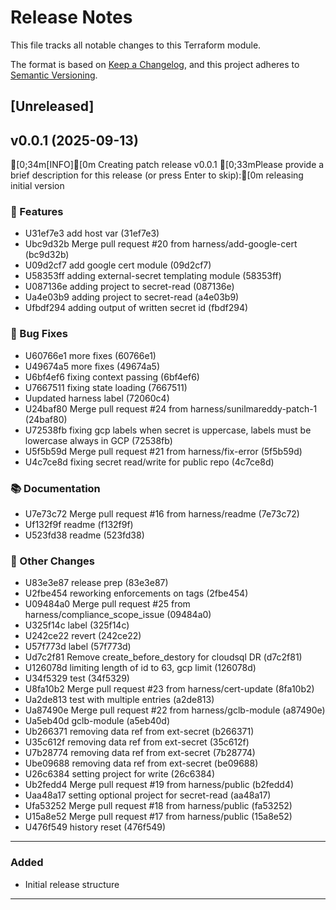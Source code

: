 # Release Notes

This file tracks all notable changes to this Terraform module.

The format is based on [Keep a Changelog](https://keepachangelog.com/en/1.0.0/),
and this project adheres to [Semantic Versioning](https://semver.org/spec/v2.0.0.html).

## [Unreleased]
## v0.0.1 (2025-09-13)


[0;34m[INFO][0m Creating patch release v0.0.1
[0;33mPlease provide a brief description for this release (or press Enter to skip):[0m
releasing initial version

### 🚀 Features
- U31ef7e3 add host var (31ef7e3)
- Ubc9d32b Merge pull request #20 from harness/add-google-cert (bc9d32b)
- U09d2cf7 add google cert module (09d2cf7)
- U58353ff adding external-secret templating module (58353ff)
- U087136e adding project to secret-read (087136e)
- Ua4e03b9 adding project to secret-read (a4e03b9)
- Ufbdf294 adding output of written secret id (fbdf294)

### 🐛 Bug Fixes
- U60766e1 more fixes (60766e1)
- U49674a5 more fixes (49674a5)
- U6bf4ef6 fixing context passing (6bf4ef6)
- U7667511 fixing state loading (7667511)
- Uupdated harness label (72060c4)
- U24baf80 Merge pull request #24 from harness/sunilmareddy-patch-1 (24baf80)
- U72538fb fixing gcp labels when secret is uppercase, labels must be lowercase always in GCP (72538fb)
- U5f5b59d Merge pull request #21 from harness/fix-error (5f5b59d)
- U4c7ce8d fixing secret read/write for public repo (4c7ce8d)

### 📚 Documentation
- U7e73c72 Merge pull request #16 from harness/readme (7e73c72)
- Uf132f9f readme (f132f9f)
- U523fd38 readme (523fd38)

### 🔄 Other Changes
- U83e3e87 release prep (83e3e87)
- U2fbe454 reworking enforcements on tags (2fbe454)
- U09484a0 Merge pull request #25 from harness/compliance_scope_issue (09484a0)
- U325f14c label (325f14c)
- U242ce22 revert (242ce22)
- U57f773d label (57f773d)
- Ud7c2f81 Remove create_before_destory for cloudsql DR (d7c2f81)
- U126078d limiting length of id to 63, gcp limit (126078d)
- U34f5329 test (34f5329)
- U8fa10b2 Merge pull request #23 from harness/cert-update (8fa10b2)
- Ua2de813 test with multiple entries (a2de813)
- Ua87490e Merge pull request #22 from harness/gclb-module (a87490e)
- Ua5eb40d gclb-module (a5eb40d)
- Ub266371 removing data ref from ext-secret (b266371)
- U35c612f removing data ref from ext-secret (35c612f)
- U7b28774 removing data ref from ext-secret (7b28774)
- Ube09688 removing data ref from ext-secret (be09688)
- U26c6384 setting project for write (26c6384)
- Ub2fedd4 Merge pull request #19 from harness/public (b2fedd4)
- Uaa48a17 setting optional project for secret-read (aa48a17)
- Ufa53252 Merge pull request #18 from harness/public (fa53252)
- U15a8e52 Merge pull request #17 from harness/public (15a8e52)
- U476f549 history reset (476f549)

---

### Added
- Initial release structure

---

